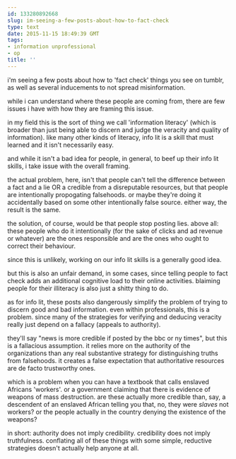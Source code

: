 ```yaml
---
id: 133280892668
slug: im-seeing-a-few-posts-about-how-to-fact-check
type: text
date: 2015-11-15 18:49:39 GMT
tags:
- information unprofessional
- op
title: ''
---
```

i'm seeing a few posts about how to 'fact check' things you see on tumblr, as well as several inducements to not spread misinformation.

while i can understand where these people are coming from, there are few issues i have with how they are framing this issue.

in my field this is the sort of thing we call 'information literacy' (which is broader than just being able to discern and judge the veracity and quality of information). like many other kinds of literacy, info lit is a skill that must learned and it isn't necessarily easy.

and while it isn't a bad idea for people, in general, to beef up their info lit skills, i take issue with the overall framing.

the actual problem, here, isn't that people can't tell the difference between a fact and a lie OR a credible from a disreputable resources, but that people are intentionally propogating falsehoods. or maybe they're doing it accidentally based on some other intentionally false source. either way, the result is the same.

the solution, of course, would be that people stop posting lies. above all: these people who do it intentionally (for the sake of clicks and ad revenue or whatever) are the ones responsible and are the ones who ought to correct their behaviour.

since this is unlikely, working on our info lit skills is a generally good idea.

but this is also an unfair demand, in some cases, since telling people to fact check adds an additional cognitive load to their online activities. blaiming people for their illiteracy is also just a shitty thing to do.

as for info lit, these posts also dangerously simplify the problem of trying to discern good and bad information. even within professionals, this is a problem. since many of the strategies for verifying and deducing veracity really just depend on a fallacy (appeals to authority).

they'll say "news is more credible if posted by the bbc or ny times", but this is a fallacious assumption. it relies more on the authority of the organizations than any real substantive strategy for distinguishing truths from falsehoods. it creates a false expectation that authoritative resources are de facto trustworthy ones. 

which is a problem when you can have a textbook that calls enslaved Africans 'workers'. or a government claiming that there is evidence of weapons of mass destruction. are these actually more credible than, say, a descendent of an enslaved African telling you that, no, they were *slaves* not workers? or the people actually in the country denying the existence of the weapons?

in short: authority does not imply credibility. credibility does not imply truthfulness. conflating all of these things with some simple, reductive strategies doesn't actually help anyone at all.